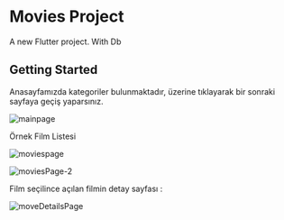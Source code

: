 # Movies Project

A new Flutter project. With Db

## Getting Started

Anasayfamızda kategoriler bulunmaktadır, üzerine tıklayarak bir sonraki sayfaya geçiş yaparsınız.

![mainpage](https://user-images.githubusercontent.com/63926513/200147832-20535ba4-ddeb-46a3-baf7-010aa67c7a1f.png)


Örnek Film Listesi

![moviespage](https://user-images.githubusercontent.com/63926513/200147849-e68edfed-e478-4ef6-a216-cb85c6e8ead7.png)


![moviesPage-2](https://user-images.githubusercontent.com/63926513/200147861-1a5c3d82-91ec-4951-b872-c72a3b3aaf2d.png)


Film seçilince açılan filmin detay sayfası : 


![moveDetailsPage](https://user-images.githubusercontent.com/63926513/200147873-83e000e0-a5f7-4198-9a31-c120a44d3c34.png)
